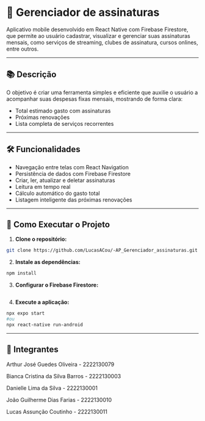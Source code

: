 # 📱 Gerenciador de assinaturas
Aplicativo mobile desenvolvido em React Native com Firebase Firestore, que permite ao usuário cadastrar, visualizar e gerenciar suas assinaturas mensais, como serviços de streaming, clubes de assinatura, cursos onlines, entre outros.

---

## 📚 Descrição
O objetivo é criar uma ferramenta simples e eficiente que auxilie o usuário a acompanhar suas despesas fixas mensais, mostrando de forma clara:

- Total estimado gasto com assinaturas
- Próximas renovações
- Lista completa de serviços recorrentes

---

## 🛠️ Funcionalidades

- Navegação entre telas com React Navigation
- Persistência de dados com Firebase Firestore
- Criar, ler, atualizar e deletar assinaturas
- Leitura em tempo real 
- Cálculo automático do gasto total
- Listagem inteligente das próximas renovações

---

## 🚀 Como Executar o Projeto

1. **Clone o repositório:**

```bash
git clone https://github.com/LucasACou/-AP_Gerenciador_assinaturas.git
```

2. **Instale as dependências:**

```bash
npm install
```

3. **Configurar o Firebase Firestore:**

```bash

```

4. **Execute a aplicação:**

```bash
npx expo start 
#ou
npx react-native run-android
```
---
## 👥 Integrantes 
Arthur José Guedes Oliveira - 2222130079

Bianca Cristina da Silva Barros - 2222130003

Danielle Lima da Silva - 2222130001

João Guilherme Dias Farias - 2222130010

Lucas Assunção Coutinho - 2222130011 
